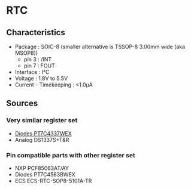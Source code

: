 # RTC
## Characteristics
* Package : SOIC-8 (smaller alternative is TSSOP-8 3.00mm wide (aka MSOP8))
  * pin 3 : /INT
  * pin 7 : FOUT
* Interface : I²C
* Voltage : 1.8V to 5.5V
* Current - Timekeeping : <1.0µA

## Sources
### Very similar register set
* [Diodes PT7C4337WEX](https://www.diodes.com/assets/Datasheets/PT7C4337.pdf)
* Analog DS1337S+T&R

### Pin compatible parts with other register set
* NXP PCF85063AT/AY
* Diodes PT7C4563BWEX
* ECS ECS-RTC-SOP8-5101A-TR
